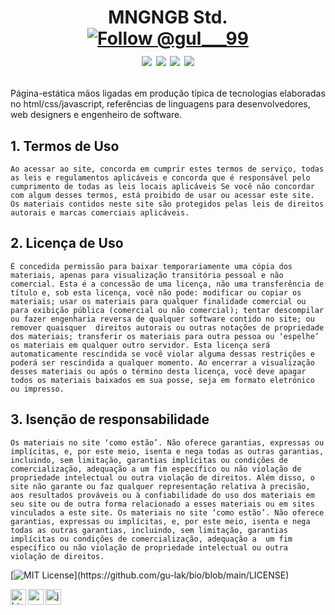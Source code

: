 <h1 align="center">
  <p>MNGNGB Std.<br>
    <a href="https://twitter.com/intent/follow?screen_name=gul___99">
    <img src="https://img.shields.io/twitter/follow/gul___99.svg?label=Follow%20@gul___99" alt="Follow @gul___99"/>
      <br>
      <a href="https://linkedin.com/in/igoreduardogulak">
  <img src="https://img.shields.io/badge/-Igor%20Eduardo%20%20Gulak-0077B5?style=flat&logo=Linkedin&logoColor=white"/></a>

<a href="mailto:gulak@alunos.utfpr.edu.br">
  <img src="https://img.shields.io/badge/-gulak@alunos.utfpr.edu.br-D14836?style=flat&logo=Gmail&logoColor=white"/></a>
      
<a href="https://instagram.com/ohgulak">
  <img src="https://img.shields.io/badge/-@ohgulak-E4405F?style=flat&logo=Instagram&logoColor=white"/></a>

<a href="https://www.behance.net/gulak">
  <img src="https://img.shields.io/badge/-Igor%20Eduado%20Gulak-1769FF?style=flat&logo=Behance&logoColor=white"/></a>

</h1>
    
Página-estática mãos ligadas em produção típica de tecnologias elaboradas no html/css/javascript, referências de linguagens para desenvolvedores, web
designers e engenheiro de software.
    
## 1. Termos de Uso

`Ao acessar ao site, concorda em cumprir estes termos de serviço, todas as leis e regulamentos aplicáveis e concorda que é responsável pelo cumprimento de todas as
leis locais aplicáveis Se você não concordar com algum desses termos, está proibido de usar ou acessar este site. Os materiais contidos neste site são protegidos
pelas leis de direitos autorais e marcas comerciais aplicáveis.`

## 2. Licença de Uso
`É concedida permissão para baixar temporariamente uma cópia dos materiais, apenas para visualização transitória pessoal e não comercial. Esta é a concessão de uma
licença, não uma transferência de título e, sob esta licença, você não pode: modificar ou copiar os materiais; usar os materiais para qualquer finalidade comercial
ou para exibição pública (comercial ou não comercial); tentar descompilar ou fazer engenharia reversa de qualquer software contido no site; ou remover quaisquer 
direitos autorais ou outras notações de propriedade dos materiais; transferir os materiais para outra pessoa ou ‘espelhe’ os materiais em qualquer outro servidor.
Esta licença será automaticamente rescindida se você violar alguma dessas restrições e poderá ser rescindida a qualquer momento. Ao encerrar a visualização desses
materiais ou após o término desta licença, você deve apagar todos os materiais baixados em sua posse, seja em formato eletrónico ou impresso.`

## 3. Isenção de responsabilidade
`Os materiais no site ‘como estão’. Não oferece garantias, expressas ou implícitas, e, por este meio, isenta e nega todas as outras garantias, incluindo, sem
limitação, garantias implícitas ou condições de comercialização, adequação a um fim específico ou não violação de propriedade intelectual ou outra violação de
direitos. Além disso, o site não garante ou faz qualquer representação relativa à precisão, aos resultados prováveis ou à confiabilidade do uso dos materiais em seu
site ou de outra forma relacionado a esses materiais ou em sites vinculados a este site. Os materiais no site ‘como estão’. Não oferece garantias, expressas ou
implícitas, e, por este meio, isenta e nega todas as outras garantias, incluindo, sem limitação, garantias implícitas ou condições de comercialização, adequação a 
um fim específico ou não violação de propriedade intelectual ou outra violação de direitos.`
    
  [![MIT License](https://img.shields.io/apm/l/atomic-design-ui.svg?)](https://github.com/gu-lak/bio/blob/main/LICENSE)
  
  
<img align="left" src="https://github.com/leungwensen/svg-icon/blob/master/dist/svg/logos/html-5.svg" height="25" alt="html5 icon"/>
<img align="left" src="https://github.com/leungwensen/svg-icon/blob/master/dist/svg/logos/css-3.svg" height="25" alt="css3 icon"/>
<img align="left" src="https://github.com/leungwensen/svg-icon/blob/master/dist/svg/logos/javascript.svg" height="25" alt="js icon"/>
